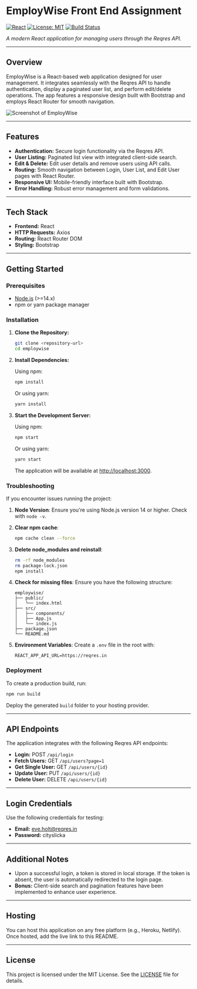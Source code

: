 # EmployWise Front End Assignment

[![React](https://img.shields.io/badge/React-v18.2.0-blue)](https://reactjs.org/)
[![License: MIT](https://img.shields.io/badge/License-MIT-yellow.svg)](https://opensource.org/licenses/MIT)
[![Build Status](https://img.shields.io/badge/build-passing-brightgreen)](https://github.com/your-username/employwise)

_A modern React application for managing users through the Reqres API._

---

## Overview

EmployWise is a React-based web application designed for user management. It integrates seamlessly with the Reqres API to handle authentication, display a paginated user list, and perform edit/delete operations. The app features a responsive design built with Bootstrap and employs React Router for smooth navigation.

![Screenshot of EmployWise](./assets/screenshot.png)

---

## Features

- **Authentication:** Secure login functionality via the Reqres API.
- **User Listing:** Paginated list view with integrated client-side search.
- **Edit & Delete:** Edit user details and remove users using API calls.
- **Routing:** Smooth navigation between Login, User List, and Edit User pages with React Router.
- **Responsive UI:** Mobile-friendly interface built with Bootstrap.
- **Error Handling:** Robust error management and form validations.

---

## Tech Stack

- **Frontend:** React
- **HTTP Requests:** Axios
- **Routing:** React Router DOM
- **Styling:** Bootstrap

---

## Getting Started

### Prerequisites

- [Node.js](https://nodejs.org/) (>=14.x)
- npm or yarn package manager

### Installation

1. **Clone the Repository:**

   ```bash
   git clone <repository-url>
   cd employwise
   ```

2. **Install Dependencies:**

   Using npm:
   ```bash
   npm install
   ```

   Or using yarn:
   ```bash
   yarn install
   ```

3. **Start the Development Server:**

   Using npm:
   ```bash
   npm start
   ```

   Or using yarn:
   ```bash
   yarn start
   ```

   The application will be available at [http://localhost:3000](http://localhost:3000).

### Troubleshooting

If you encounter issues running the project:

1. **Node Version**: Ensure you're using Node.js version 14 or higher. Check with `node -v`.

2. **Clear npm cache**:
   ```bash
   npm cache clean --force
   ```

3. **Delete node_modules and reinstall**:
   ```bash
   rm -rf node_modules
   rm package-lock.json
   npm install
   ```

4. **Check for missing files**: Ensure you have the following structure:
   ```
   employwise/
   ├── public/
   │   └── index.html
   ├── src/
   │   ├── components/
   │   ├── App.js
   │   └── index.js
   ├── package.json
   └── README.md
   ```

5. **Environment Variables**: Create a `.env` file in the root with:
   ```
   REACT_APP_API_URL=https://reqres.in
   ```

### Deployment

To create a production build, run:

```bash
npm run build
```

Deploy the generated `build` folder to your hosting provider.

---

## API Endpoints

The application integrates with the following Reqres API endpoints:

- **Login:** POST `/api/login`
- **Fetch Users:** GET `/api/users?page=1`
- **Get Single User:** GET `/api/users/{id}`
- **Update User:** PUT `/api/users/{id}`
- **Delete User:** DELETE `/api/users/{id}`

---

## Login Credentials

Use the following credentials for testing:

- **Email:** eve.holt@reqres.in  
- **Password:** cityslicka

---

## Additional Notes

- Upon a successful login, a token is stored in local storage. If the token is absent, the user is automatically redirected to the login page.
- **Bonus:** Client-side search and pagination features have been implemented to enhance user experience.

---

## Hosting

You can host this application on any free platform (e.g., Heroku, Netlify). Once hosted, add the live link to this README.

---

## License

This project is licensed under the MIT License. See the [LICENSE](./LICENSE) file for details.
